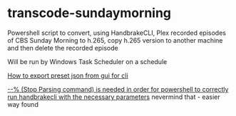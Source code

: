 # transcode-sundaymorning

Powershell script to convert, using HandbrakeCLI, Plex recorded episodes of CBS Sunday Morning to h.265, copy h.265 version to another machine and then delete the recorded episode

Will be run by Windows Task Scheduler on a schedule

[How to export preset json from gui for cli](https://www.truenas.com/community/threads/set-a-custom-preset-for-handbrakecli-in-freenas.58434/)

[--% (Stop Parsing command) is needed in order for powershell to correctly run handbrakecli with the necessary parameters](https://ss64.com/ps/stop-parsing.html)
nevermind that - easier way found